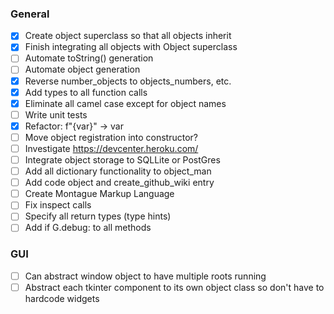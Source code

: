 ### General
- [x] Create object superclass so that all objects inherit
- [x] Finish integrating all objects with Object superclass
- [ ] Automate toString() generation
- [ ] Automate object generation
- [x] Reverse number_objects to objects_numbers, etc.
- [x] Add types to all function calls
- [x] Eliminate all camel case except for object names
- [ ] Write unit tests
- [x] Refactor: f"{var}" -> var
- [ ] Move object registration into constructor?
- [ ] Investigate https://devcenter.heroku.com/
- [ ] Integrate object storage to SQLLite or PostGres
- [ ] Add all dictionary functionality to object_man
- [ ] Add code object and create_github_wiki entry 
- [ ] Create Montague Markup Language
- [ ] Fix inspect calls
- [ ] Specify all return types (type hints)
- [ ] Add if G.debug: to all methods

### GUI
- [ ] Can abstract window object to have multiple roots running
- [ ] Abstract each tkinter component to its own object class so don't have to hardcode widgets
